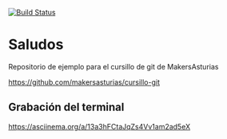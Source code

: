 [![Build Status](https://travis-ci.com/albfan/saludos.svg?branch=master)](https://travis-ci.com/albfan/saludos)

# Saludos

Repositorio de ejemplo para el cursillo de git de MakersAsturias

https://github.com/makersasturias/cursillo-git

## Grabación del terminal

https://asciinema.org/a/13a3hFCtaJqZs4Vv1am2ad5eX


